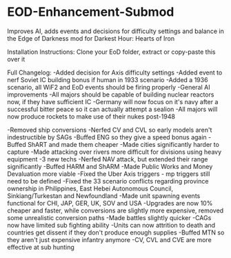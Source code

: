 # EOD-Enhancement-Submod

Improves AI, adds events and decisions for difficulty settings and balance in the Edge of Darkness mod for Darkest Hour: Hearts of Iron

Installation Instructions:
Clone your EoD folder, extract or copy-paste this over it

Full Changelog:
-Added decision for Axis difficulty settings
-Added event to nerf Soviet IC building bonus if human in 1933 scenario
-Added a 1936 scenario, all WiF2 and EoD events should be firing properly
-General AI improvements
-All majors should be capable of building nuclear reactors now, if they have sufficient IC
-Germany will now focus on it's navy after a successful bitter peace so it can actually attempt a sealion
-All majors will now produce rockets to make use of their nukes post-1948

-Removed ship conversions
-Nerfed CV and CVL so early models aren't indestructible by SAGs
-Buffed ENG so they give a speed bonus again
-Buffed ShART and made them cheaper
-Made cities significantly harder to capture
-Made attacking over rivers more difficult for divisions using heavy equipment
-3 new techs
-Nerfed NAV attack, but extended their range significantly
-Buffed HARM and ShARM
-Made Public Works and Money Devaluation more viable
-Fixed the Uber Axis triggers - mp triggers still need to be defined
-Fixed the 33 scenario conflicts regarding province ownership in Philippines, East Hebei Autonomous Council, Sinkiang/Turkestan and Newfoundland
-Made unit spawning events functional for CHI, JAP, GER, UK, SOV and USA
-Upgrades are now 10% cheaper and faster, while conversions are slightly more expensive, removed some unrealistic conversion paths
-Made battles slightly quicker
-CAGs now have limited sub fighting ability
-Units can now attrition to death and countries get dissent if they don't produce enough supplies
-Buffed MTN so they aren't just expensive infantry anymore
-CV, CVL and CVE are more effective at sub hunting
